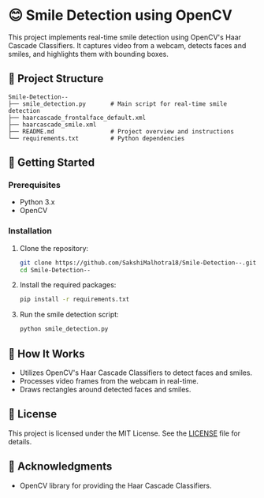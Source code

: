 # 😊 Smile Detection using OpenCV

This project implements real-time smile detection using OpenCV's Haar Cascade Classifiers. It captures video from a webcam, detects faces and smiles, and highlights them with bounding boxes.

## 📁 Project Structure

```
Smile-Detection--
├── smile_detection.py       # Main script for real-time smile detection
├── haarcascade_frontalface_default.xml
├── haarcascade_smile.xml
├── README.md                # Project overview and instructions
└── requirements.txt         # Python dependencies
```

## 🚀 Getting Started

### Prerequisites

- Python 3.x
- OpenCV

### Installation

1. Clone the repository:

   ```bash
   git clone https://github.com/SakshiMalhotra18/Smile-Detection--.git
   cd Smile-Detection--
   ```

2. Install the required packages:

   ```bash
   pip install -r requirements.txt
   ```

3. Run the smile detection script:

   ```bash
   python smile_detection.py
   ```

## 🧠 How It Works

- Utilizes OpenCV's Haar Cascade Classifiers to detect faces and smiles.
- Processes video frames from the webcam in real-time.
- Draws rectangles around detected faces and smiles.

## 📄 License

This project is licensed under the MIT License. See the [LICENSE](LICENSE) file for details.

## 🙌 Acknowledgments

- OpenCV library for providing the Haar Cascade Classifiers.
